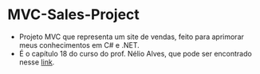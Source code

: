 # MVC-Sales-Project

* Projeto MVC que representa um site de vendas, feito para aprimorar meus conhecimentos em C# e .NET.
* É o capítulo 18 do curso do prof. Nélio Alves, que pode ser encontrado nesse [link](https://www.udemy.com/course/programacao-orientada-a-objetos-csharp/?couponCode=ST19MT61724).
